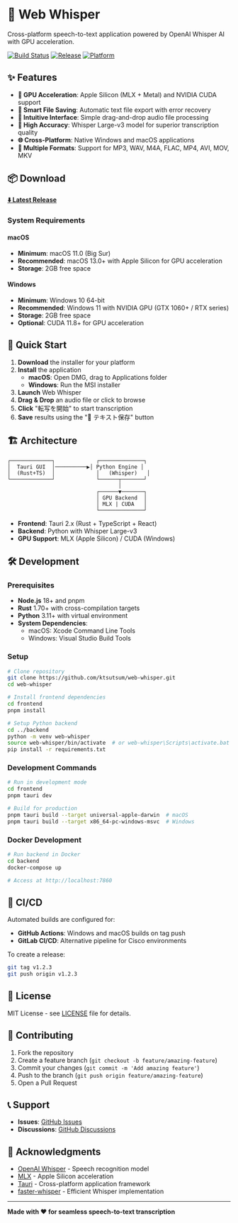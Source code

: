 # 🎤 Web Whisper

Cross-platform speech-to-text application powered by OpenAI Whisper AI with GPU acceleration.

[![Build Status](https://github.com/ktsutsum/web-whisper/workflows/Build%20Web%20Whisper/badge.svg)](https://github.com/ktsutsum/web-whisper/actions)
[![Release](https://img.shields.io/github/v/release/ktsutsum/web-whisper)](https://github.com/ktsutsum/web-whisper/releases)
[![Platform](https://img.shields.io/badge/platform-Windows%20|%20macOS-blue)](https://github.com/ktsutsum/web-whisper/releases)

## ✨ Features

- **🚀 GPU Acceleration**: Apple Silicon (MLX + Metal) and NVIDIA CUDA support
- **💾 Smart File Saving**: Automatic text file export with error recovery
- **📱 Intuitive Interface**: Simple drag-and-drop audio file processing
- **🔧 High Accuracy**: Whisper Large-v3 model for superior transcription quality
- **🌐 Cross-Platform**: Native Windows and macOS applications
- **📁 Multiple Formats**: Support for MP3, WAV, M4A, FLAC, MP4, AVI, MOV, MKV

## 📦 Download

**[⬇️ Latest Release](https://github.com/ktsutsum/web-whisper/releases/latest)**

### System Requirements

#### macOS
- **Minimum**: macOS 11.0 (Big Sur)
- **Recommended**: macOS 13.0+ with Apple Silicon for GPU acceleration
- **Storage**: 2GB free space

#### Windows
- **Minimum**: Windows 10 64-bit
- **Recommended**: Windows 11 with NVIDIA GPU (GTX 1060+ / RTX series)
- **Storage**: 2GB free space
- **Optional**: CUDA 11.8+ for GPU acceleration

## 🚀 Quick Start

1. **Download** the installer for your platform
2. **Install** the application
   - **macOS**: Open DMG, drag to Applications folder
   - **Windows**: Run the MSI installer
3. **Launch** Web Whisper
4. **Drag & Drop** an audio file or click to browse
5. **Click** "転写を開始" to start transcription
6. **Save** results using the "💾 テキスト保存" button

## 🏗️ Architecture

```
┌─────────────┐             ┌──────────────┐
│  Tauri GUI  │──────────▶│ Python Engine │
│  (Rust+TS)  │             │   (Whisper)   │
└─────────────┘             └──────┬───────┘
                                   │
                            ┌──────▼───────┐
                            │ GPU Backend  │
                            │ MLX | CUDA   │
                            └──────────────┘
```

- **Frontend**: Tauri 2.x (Rust + TypeScript + React)
- **Backend**: Python with Whisper Large-v3
- **GPU Support**: MLX (Apple Silicon) / CUDA (Windows)

## 🛠️ Development

### Prerequisites

- **Node.js** 18+ and pnpm
- **Rust** 1.70+ with cross-compilation targets
- **Python** 3.11+ with virtual environment
- **System Dependencies**: 
  - macOS: Xcode Command Line Tools
  - Windows: Visual Studio Build Tools

### Setup

```bash
# Clone repository
git clone https://github.com/ktsutsum/web-whisper.git
cd web-whisper

# Install frontend dependencies
cd frontend
pnpm install

# Setup Python backend
cd ../backend
python -m venv web-whisper
source web-whisper/bin/activate  # or web-whisper\Scripts\activate.bat on Windows
pip install -r requirements.txt
```

### Development Commands

```bash
# Run in development mode
cd frontend
pnpm tauri dev

# Build for production
pnpm tauri build --target universal-apple-darwin  # macOS
pnpm tauri build --target x86_64-pc-windows-msvc  # Windows
```

### Docker Development

```bash
# Run backend in Docker
cd backend
docker-compose up

# Access at http://localhost:7860
```

## 🔄 CI/CD

Automated builds are configured for:
- **GitHub Actions**: Windows and macOS builds on tag push
- **GitLab CI/CD**: Alternative pipeline for Cisco environments

To create a release:
```bash
git tag v1.2.3
git push origin v1.2.3
```

## 📄 License

MIT License - see [LICENSE](LICENSE) file for details.

## 🤝 Contributing

1. Fork the repository
2. Create a feature branch (`git checkout -b feature/amazing-feature`)
3. Commit your changes (`git commit -m 'Add amazing feature'`)
4. Push to the branch (`git push origin feature/amazing-feature`)
5. Open a Pull Request

## 📞 Support

- **Issues**: [GitHub Issues](https://github.com/ktsutsum/web-whisper/issues)
- **Discussions**: [GitHub Discussions](https://github.com/ktsutsum/web-whisper/discussions)

## 🙏 Acknowledgments

- [OpenAI Whisper](https://github.com/openai/whisper) - Speech recognition model
- [MLX](https://github.com/ml-explore/mlx) - Apple Silicon acceleration
- [Tauri](https://tauri.app/) - Cross-platform application framework
- [faster-whisper](https://github.com/guillaumekln/faster-whisper) - Efficient Whisper implementation

---

**Made with ❤️ for seamless speech-to-text transcription**